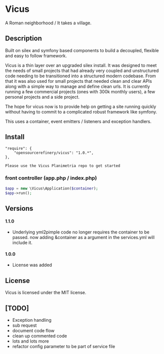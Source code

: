 # Vicus

A Roman neighborhood / It takes a village.


## Description

Built on silex and symfony based components to build a decoupled, flexible and easy to follow framework.

Vicus is a thin layer over an upgraded silex install. It was designed to meet the needs of small projects that had already very coupled and unstructured code needing to be transitioned into a structured modern codebase. From that it was also used for small projects that needed clean and clear APIs along with a simple way to manage and define clean urls. It is currently running a few commercial projects (ones with 300k monthly users), a few personal projects and a side project.

The hope for vicus now is to provide help on getting a site running quickly without having to commit to a complicated robust framework like symfony.

This uses a container, event emitters / listeners and exception handlers.

## Install

```
"require": {
    "opensourcerefinery/vicus": "1.0.*",
},
```

`Please use the Vicus Planimetria repo to get started`



### front controller (app.php / index.php)

```php
$app = new \Vicus\Application($container);
$app->run();
```

## Versions

#### 1.1.0

* Underlying yml2pimple code no longer requires the container to be passed. now adding &container as a argument in the services.yml will include it.

#### 1.0.0

* License was added

## License

Vicus is licensed under the MIT license.

## [TODO]

- Exception handling
- sub request
- document code flow
- clean up commented code
- lots and lots more
- refactor config parameter to be part of service file
